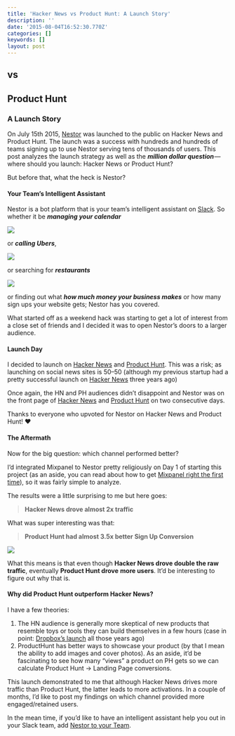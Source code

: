 ```yaml
---
title: 'Hacker News vs Product Hunt: A Launch Story'
description: ''
date: '2015-08-04T16:52:30.770Z'
categories: []
keywords: []
layout: post
---
```


  

## vs

## Product Hunt

### A Launch Story

On July 15th 2015, [Nestor](https://asknestor.me) was launched to the public on Hacker News and Product Hunt. The launch was a success with hundreds and hundreds of teams signing up to use Nestor serving tens of thousands of users. This post analyzes the launch strategy as well as the **_million dollar question_** — where should you launch: Hacker News or Product Hunt?

But before that, what the heck is Nestor?

#### Your Team’s Intelligent Assistant

Nestor is a bot platform that is your team’s intelligent assistant on [Slack](https://slack.com). So whether it be **_managing your calendar_**

![](https://cdn-images-1.medium.com/max/800/1*AKTZ5EGGUMI0DMsCeIZ45w.png)

or **_calling Ubers_**,

![](https://cdn-images-1.medium.com/max/800/1*W_c_pcGR9W7SQJSMfVr9hw.png)

or searching for **_restaurants_**

![](https://cdn-images-1.medium.com/max/800/1*IiVkoQJJIiprMTu5x1aYRA.png)

or finding out what **_how much money your business makes_** or how many sign ups your website gets; Nestor has you covered.

What started off as a weekend hack was starting to get a lot of interest from a close set of friends and I decided it was to open Nestor’s doors to a larger audience.

#### Launch Day

I decided to launch on [Hacker News](https://news.ycombinator.com) and [Product Hunt](https://producthunt.com). This was a risk; as launching on social news sites is 50–50 (although my previous startup had a pretty successful launch on [Hacker News](https://news.ycombinator.com/item?id=4137820) three years ago)

Once again, the HN and PH audiences didn’t disappoint and Nestor was on the front page of [Hacker News](https://news.ycombinator.com/item?id=9892515) and [Product Hunt](http://www.producthunt.com/tech/nestor) on two consecutive days.

Thanks to everyone who upvoted for Nestor on Hacker News and Product Hunt! ❤

#### The Aftermath

Now for the big question: which channel performed better?

I’d integrated Mixpanel to Nestor pretty religiously on Day 1 of starting this project (as an aside, you can read about how to get [Mixpanel right the first time](https://medium.com/@iamclovin/ten-ways-to-get-mixpanel-right-the-first-time-717c87ca041)), so it was fairly simple to analyze.

The results were a little surprising to me but here goes:

> **Hacker News drove almost 2x traffic**

What was super interesting was that:

> **Product Hunt had almost 3.5x better Sign Up Conversion**

![](https://cdn-images-1.medium.com/max/800/1*0jCjpGX8vP1a5HzEOpQHBQ.png)

What this means is that even though **Hacker News drove double the raw traffic**, eventually **Product Hunt drove** **more users**. It’d be interesting to figure out why that is.

#### Why did Product Hunt outperform Hacker News?

I have a few theories:

1.  The HN audience is generally more skeptical of new products that resemble toys or tools they can build themselves in a few hours (case in point: [Dropbox’s launch](https://news.ycombinator.com/item?id=8863) all those years ago)
2.  ProductHunt has better ways to showcase your product (by that I mean the ability to add images and cover photos). As an aside, it’d be fascinating to see how many “views” a product on PH gets so we can calculate Product Hunt -> Landing Page conversions.

This launch demonstrated to me that although Hacker News drives more traffic than Product Hunt, the latter leads to more activations. In a couple of months, I’d like to post my findings on which channel provided more engaged/retained users.

In the mean time, if you’d like to have an intelligent assistant help you out in your Slack team, add [Nestor to your Team](https://asknestor.me/join/medium).
